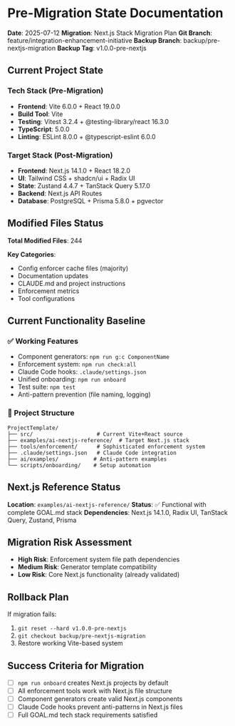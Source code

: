 # Pre-Migration State Documentation

**Date**: 2025-07-12
**Migration**: Next.js Stack Migration Plan
**Git Branch**: feature/integration-enhancement-initiative
**Backup Branch**: backup/pre-nextjs-migration
**Backup Tag**: v1.0.0-pre-nextjs

## Current Project State

### Tech Stack (Pre-Migration)
- **Frontend**: Vite 6.0.0 + React 19.0.0
- **Build Tool**: Vite
- **Testing**: Vitest 3.2.4 + @testing-library/react 16.3.0
- **TypeScript**: 5.0.0
- **Linting**: ESLint 8.0.0 + @typescript-eslint 6.0.0

### Target Stack (Post-Migration)
- **Frontend**: Next.js 14.1.0 + React 18.2.0  
- **UI**: Tailwind CSS + shadcn/ui + Radix UI
- **State**: Zustand 4.4.7 + TanStack Query 5.17.0
- **Backend**: Next.js API Routes
- **Database**: PostgreSQL + Prisma 5.8.0 + pgvector

## Modified Files Status
**Total Modified Files**: 244

**Key Categories**:
- Config enforcer cache files (majority)
- Documentation updates
- CLAUDE.md and project instructions
- Enforcement metrics
- Tool configurations

## Current Functionality Baseline

### ✅ Working Features
- Component generators: `npm run g:c ComponentName`
- Enforcement system: `npm run check:all`
- Claude Code hooks: `.claude/settings.json`
- Unified onboarding: `npm run onboard`
- Test suite: `npm test`
- Anti-pattern prevention (file naming, logging)

### 📁 Project Structure
```
ProjectTemplate/
├── src/                    # Current Vite+React source
├── examples/ai-nextjs-reference/  # Target Next.js stack
├── tools/enforcement/      # Sophisticated enforcement system
├── .claude/settings.json   # Claude Code integration
├── ai/examples/           # Anti-pattern examples
└── scripts/onboarding/    # Setup automation
```

## Next.js Reference Status
**Location**: `examples/ai-nextjs-reference/`
**Status**: ✅ Functional with complete GOAL.md stack
**Dependencies**: Next.js 14.1.0, Radix UI, TanStack Query, Zustand, Prisma

## Migration Risk Assessment
- **High Risk**: Enforcement system file path dependencies
- **Medium Risk**: Generator template compatibility
- **Low Risk**: Core Next.js functionality (already validated)

## Rollback Plan
If migration fails:
1. `git reset --hard v1.0.0-pre-nextjs`
2. `git checkout backup/pre-nextjs-migration`
3. Restore working Vite-based system

## Success Criteria for Migration
- [ ] `npm run onboard` creates Next.js projects by default
- [ ] All enforcement tools work with Next.js file structure
- [ ] Component generators create valid Next.js components
- [ ] Claude Code hooks prevent anti-patterns in Next.js files
- [ ] Full GOAL.md tech stack requirements satisfied